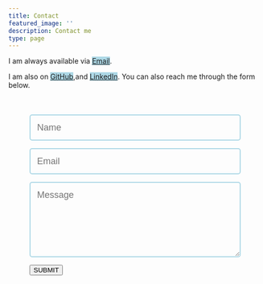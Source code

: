 ```yaml
---
title: Contact
featured_image: ''
description: Contact me
type: page
---
```

I am always available via <mark style="background:lightblue;">[Email](mailto:kashinath.tejas64@gmail.com "Email ID")</mark>.

I am also on <mark style="background:lightblue;">[GitHub](https://github.com/tejaskashinathofficial)</mark>,and <mark style="background:lightblue;">[LinkedIn](https://www.linkedin.com/in/tejas-kashinath/)</mark>. You can also reach me through the form below.

<style>
@import url(https://fonts.googleapis.com/css?family=Montserrat:400,700);
form { max-width:420px; margin:50px auto; }

.feedback-input {
color:white;
font-family: Helvetica, Arial, sans-serif;
font-weight:500;
font-size: 18px;
border-radius: 5px;
line-height: 22px;
background-color: transparent;
border:2px solid #add8e6;
transition: all 0.3s;
padding: 13px;
margin-bottom: 15px;
width:100%;
box-sizing: border-box;
outline:0;
}

.feedback-input:focus { border:2px solid #add8e6; }

textarea {
height: 150px;
line-height: 150%;
resize:vertical;
}

\[type="submit"\] {
font-family: 'Montserrat', Arial, Helvetica, sans-serif;
width: 100%;
background:#adbfff;
border-radius:5px;
border:0;
cursor:pointer;
color:white;
font-size:24px;
padding-top:10px;
padding-bottom:10px;
transition: all 0.3s;
margin-top:-4px;
font-weight:700;
}
\[type="submit"\]:hover { background:#0000FF; }
</style>
<form method="POST" action="https://getform.io/f/6473a848-ae1c-4c44-9a33-9fc396ad307a">  
<input name="name" type="text" class="feedback-input" placeholder="Name" required/>  
<input name="email" type="text" class="feedback-input" placeholder="Email" required/>
<textarea name="message" class="feedback-input" placeholder="Message" required></textarea>
<input type="submit" value="SUBMIT"/>
<div class="g-recaptcha" data-sitekey="6LcHGuoUAAAAAHWnp3D3Kp3BOluOwwDd912sYaBM"></div>
</form>
<script src="https://www.google.com/recaptcha/api.js?render=6LcHGuoUAAAAAHWnp3D3Kp3BOluOwwDd912sYaBM"></script>